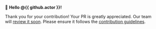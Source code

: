👋 **Hello @{{ github.actor }}!**

Thank you for your contribution! Your PR is greatly appreciated. Our team will [review it soon](https://github.com/inDriver/terraform-aws/blob/master/CONTRIBUTING.md#-pull-request-review-process). Please ensure it follows the [contribution guidelines](https://github.com/inDriver/terraform-aws/blob/master/CONTRIBUTING.md).